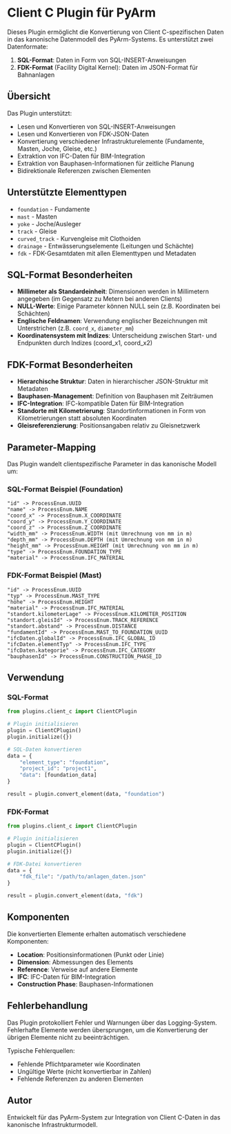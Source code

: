 # Client C Plugin für PyArm

Dieses Plugin ermöglicht die Konvertierung von Client C-spezifischen Daten in das kanonische Datenmodell des PyArm-Systems. Es unterstützt zwei Datenformate:

1. **SQL-Format**: Daten in Form von SQL-INSERT-Anweisungen
2. **FDK-Format** (Facility Digital Kernel): Daten im JSON-Format für Bahnanlagen

## Übersicht

Das Plugin unterstützt:

- Lesen und Konvertieren von SQL-INSERT-Anweisungen
- Lesen und Konvertieren von FDK-JSON-Daten
- Konvertierung verschiedener Infrastrukturelemente (Fundamente, Masten, Joche, Gleise, etc.)
- Extraktion von IFC-Daten für BIM-Integration
- Extraktion von Bauphasen-Informationen für zeitliche Planung
- Bidirektionale Referenzen zwischen Elementen

## Unterstützte Elementtypen

- `foundation` - Fundamente
- `mast` - Masten
- `yoke` - Joche/Ausleger
- `track` - Gleise
- `curved_track` - Kurvengleise mit Clothoiden
- `drainage` - Entwässerungselemente (Leitungen und Schächte)
- `fdk` - FDK-Gesamtdaten mit allen Elementtypen und Metadaten

## SQL-Format Besonderheiten

- **Millimeter als Standardeinheit**: Dimensionen werden in Millimetern angegeben (im Gegensatz zu Metern bei anderen Clients)
- **NULL-Werte**: Einige Parameter können NULL sein (z.B. Koordinaten bei Schächten)
- **Englische Feldnamen**: Verwendung englischer Bezeichnungen mit Unterstrichen (z.B. `coord_x`, `diameter_mm`)
- **Koordinatensystem mit Indizes**: Unterscheidung zwischen Start- und Endpunkten durch Indizes (coord_x1, coord_x2)

## FDK-Format Besonderheiten

- **Hierarchische Struktur**: Daten in hierarchischer JSON-Struktur mit Metadaten
- **Bauphasen-Management**: Definition von Bauphasen mit Zeiträumen
- **IFC-Integration**: IFC-kompatible Daten für BIM-Integration
- **Standorte mit Kilometrierung**: Standortinformationen in Form von Kilometrierungen statt absoluten Koordinaten
- **Gleisreferenzierung**: Positionsangaben relativ zu Gleisnetzwerk

## Parameter-Mapping

Das Plugin wandelt clientspezifische Parameter in das kanonische Modell um:

### SQL-Format Beispiel (Foundation)

```
"id" -> ProcessEnum.UUID
"name" -> ProcessEnum.NAME
"coord_x" -> ProcessEnum.X_COORDINATE
"coord_y" -> ProcessEnum.Y_COORDINATE
"coord_z" -> ProcessEnum.Z_COORDINATE
"width_mm" -> ProcessEnum.WIDTH (mit Umrechnung von mm in m)
"depth_mm" -> ProcessEnum.DEPTH (mit Umrechnung von mm in m)
"height_mm" -> ProcessEnum.HEIGHT (mit Umrechnung von mm in m)
"type" -> ProcessEnum.FOUNDATION_TYPE
"material" -> ProcessEnum.IFC_MATERIAL
```

### FDK-Format Beispiel (Mast)

```
"id" -> ProcessEnum.UUID
"typ" -> ProcessEnum.MAST_TYPE
"höhe" -> ProcessEnum.HEIGHT
"material" -> ProcessEnum.IFC_MATERIAL
"standort.kilometerLage" -> ProcessEnum.KILOMETER_POSITION
"standort.gleisId" -> ProcessEnum.TRACK_REFERENCE
"standort.abstand" -> ProcessEnum.DISTANCE
"fundamentId" -> ProcessEnum.MAST_TO_FOUNDATION_UUID
"ifcDaten.globalId" -> ProcessEnum.IFC_GLOBAL_ID
"ifcDaten.elementTyp" -> ProcessEnum.IFC_TYPE
"ifcDaten.kategorie" -> ProcessEnum.IFC_CATEGORY
"bauphasenId" -> ProcessEnum.CONSTRUCTION_PHASE_ID
```

## Verwendung

### SQL-Format

```python
from plugins.client_c import ClientCPlugin

# Plugin initialisieren
plugin = ClientCPlugin()
plugin.initialize({})

# SQL-Daten konvertieren
data = {
    "element_type": "foundation",
    "project_id": "project1",
    "data": [foundation_data]
}

result = plugin.convert_element(data, "foundation")
```

### FDK-Format

```python
from plugins.client_c import ClientCPlugin

# Plugin initialisieren
plugin = ClientCPlugin()
plugin.initialize({})

# FDK-Datei konvertieren
data = {
    "fdk_file": "/path/to/anlagen_daten.json"
}

result = plugin.convert_element(data, "fdk")
```

## Komponenten

Die konvertierten Elemente erhalten automatisch verschiedene Komponenten:

- **Location**: Positionsinformationen (Punkt oder Linie)
- **Dimension**: Abmessungen des Elements
- **Reference**: Verweise auf andere Elemente
- **IFC**: IFC-Daten für BIM-Integration
- **Construction Phase**: Bauphasen-Informationen

## Fehlerbehandlung

Das Plugin protokolliert Fehler und Warnungen über das Logging-System. Fehlerhafte Elemente werden übersprungen, um die Konvertierung der übrigen Elemente nicht zu beeinträchtigen.

Typische Fehlerquellen:
- Fehlende Pflichtparameter wie Koordinaten
- Ungültige Werte (nicht konvertierbar in Zahlen)
- Fehlende Referenzen zu anderen Elementen

## Autor

Entwickelt für das PyArm-System zur Integration von Client C-Daten in das kanonische Infrastrukturmodell.
